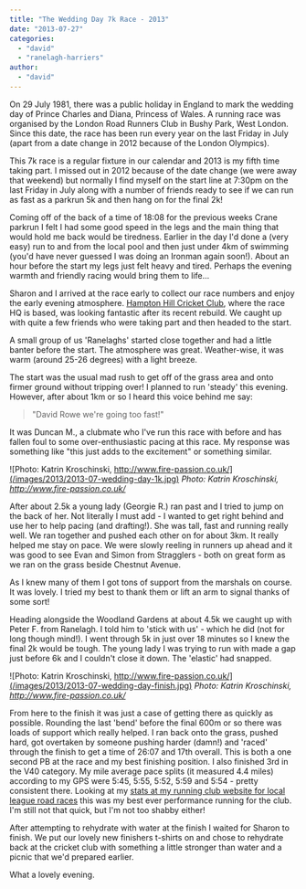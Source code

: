 ```yaml
---
title: "The Wedding Day 7k Race - 2013"
date: "2013-07-27"
categories: 
  - "david"
  - "ranelagh-harriers"
author: 
  - "david"
---
```


On 29 July 1981, there was a public holiday in England to mark the wedding day of Prince Charles and Diana, Princess of Wales. A running race was organised by the London Road Runners Club in Bushy Park, West London. Since this date, the race has been run every year on the last Friday in July (apart from a date change in 2012 because of the London Olympics).

This 7k race is a regular fixture in our calendar and 2013 is my fifth time taking part. I missed out in 2012 because of the date change (we were away that weekend) but normally I find myself on the start line at 7:30pm on the last Friday in July along with a number of friends ready to see if we can run as fast as a parkrun 5k and then hang on for the final 2k!

Coming off of the back of a time of 18:08 for the previous weeks Crane parkrun I felt I had some good speed in the legs and the main thing that would hold me back would be tiredness. Earlier in the day I'd done a (very easy) run to and from the local pool and then just under 4km of swimming (you'd have never guessed I was doing an Ironman again soon!). About an hour before the start my legs just felt heavy and tired. Perhaps the evening warmth and friendly racing would bring them to life...

Sharon and I arrived at the race early to collect our race numbers and enjoy the early evening atmosphere. [Hampton Hill Cricket Club](http://www.hamptonhillcricket.co.uk/), where the race HQ is based, was looking fantastic after its recent rebuild. We caught up with quite a few friends who were taking part and then headed to the start.

A small group of us 'Ranelaghs' started close together and had a little banter before the start. The atmosphere was great. Weather-wise, it was warm (around 25-26 degrees) with a light breeze.

The start was the usual mad rush to get off of the grass area and onto firmer ground without tripping over! I planned to run 'steady' this evening. However, after about 1km or so I heard this voice behind me say:

> "David Rowe we're going too fast!"

It was Duncan M., a clubmate who I've run this race with before and has fallen foul to some over-enthusiastic pacing at this race. My response was something like "this just adds to the excitement" or something similar.

![Photo: Katrin Kroschinski, http://www.fire-passion.co.uk/](/images/2013/2013-07-wedding-day-1k.jpg) 
*Photo: Katrin Kroschinski, http://www.fire-passion.co.uk/*

After about 2.5k a young lady (Georgie R.) ran past and I tried to jump on the back of her. Not literally I must add - I wanted to get right behind and use her to help pacing (and drafting!). She was tall, fast and running really well. We ran together and pushed each other on for about 3km. It really helped me stay on pace. We were slowly reeling in runners up ahead and it was good to see Evan and Simon from Stragglers - both on great form as we ran on the grass beside Chestnut Avenue.

As I knew many of them I got tons of support from the marshals on course. It was lovely. I tried my best to thank them or lift an arm to signal thanks of some sort!

Heading alongside the Woodland Gardens at about 4.5k we caught up with Peter F. from Ranelagh. I told him to 'stick with us' - which he did (not for long though mind!). I went through 5k in just over 18 minutes so I knew the final 2k would be tough. The young lady I was trying to run with made a gap just before 6k and I couldn't close it down. The 'elastic' had snapped.

![Photo: Katrin Kroschinski, http://www.fire-passion.co.uk/](/images/2013/2013-07-wedding-day-finish.jpg) 
*Photo: Katrin Kroschinski, http://www.fire-passion.co.uk/*

From here to the finish it was just a case of getting there as quickly as possible. Rounding the last 'bend' before the final 600m or so there was loads of support which really helped. I ran back onto the grass, pushed hard, got overtaken by someone pushing harder (damn!) and 'raced' through the finish to get a time of 26:07 and 17th overall. This is both a one second PB at the race and my best finishing position. I also finished 3rd in the V40 category. My mile average pace splits (it measured 4.4 miles) according to my GPS were 5:45, 5:55, 5:52, 5:59 and 5:54 - pretty consistent there. Looking at my [stats at my running club website for local league road races](http://www.ranelagh-harriers.com/ranelaghstats/roadrecs/265_ag_r.html) this was my best ever performance running for the club. I'm still not that quick, but I'm not too shabby either!

After attempting to rehydrate with water at the finish I waited for Sharon to finish. We put our lovely new finishers t-shirts on and chose to rehydrate back at the cricket club with something a little stronger than water and a picnic that we'd prepared earlier.

What a lovely evening.
